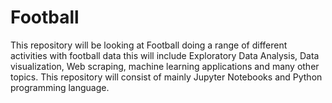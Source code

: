 # Football
This repository will be looking at Football doing a range of different activities with football data this will include Exploratory Data Analysis,  Data visualization,  Web scraping,  machine learning applications and many other topics.  This repository will consist of mainly Jupyter Notebooks and Python programming language.

